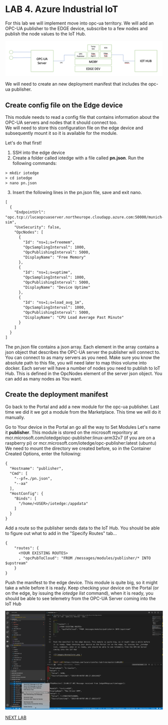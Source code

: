 # LAB 4. Azure Industrial IoT

For this lab we will implement move into opc-ua territory. We will add an OPC-UA publisher to the EDGE device, subscribe to a few nodes and publish the node values to the IoT Hub.

![](images/arch.png )

We will need to create an new deployment manifest that includes the opc-ua publisher.  

## Create config file on the Edge device  

This module needs to read a config file that contains information about the OPC-UA servers and nodes that it should connect too.  
We will need to store this configuration file on the edge device and subsequently mount it so it is available for the module.  

Let's do that first!


1. SSH into the edge device
2. Create a folder called iotedge with a file called **pn.json**. Run the following commands:
```
> mkdir iotedge  
> cd iotedge  
> nano pn.json
```
3. Insert the following lines in the pn.json file, save and exit nano.
```
[
  {
    "EndpointUrl": "opc.tcp://lucaopcuaserver.northeurope.cloudapp.azure.com:50000/munich-sim",
    "UseSecurity": false,
    "OpcNodes": [
      {
        "Id": "ns=1;s=freemem",
        "OpcSamplingInterval": 1000,
        "OpcPublishingInterval": 5000,
        "DisplayName": "Free Memory"
      },
      {
        "Id": "ns=1;s=uptime",
        "OpcSamplingInterval": 1000,
        "OpcPublishingInterval": 5000,
        "DisplayName": "Device Uptime"
      },
      {
        "Id": "ns=1;s=load_avg_1m",
        "OpcSamplingInterval": 1000,
        "OpcPublishingInterval": 5000,
        "DisplayName": "CPU Load Average Past Minute"
      }
    ]
  }
]
```
The pn.json file contains a json array. Each element in the array contains a json object that describes the OPC-UA server the publisher will connect to. You can connect to as many servers as you need. Make sure you know the absolute path to this file, you will need later to map thios volume into docker.
Each server will have a number of nodes you need to publish to IoT Hub. This is defined in the OpcNodes element of the server json object. You can add as many nodes as You want.  

## Create the deployment manifest

Go back to the Portal and add a new module for the opc-ua publisher. Last time we did it we got a module from the Marketplace. This time we will do it manually.

Go to Your device in the Portal an go all the way to Set Modules
Let's name it **publisher**.
This module is stored on the microsoft reporitory at mcr.microsoft.com/iotedge/opc-publisher:linux-arm32v7 (if you are on a raspberry pi) or mcr.microsoft.com/iotedge/opc-publisher:latest (ubuntu)
We need to mount the directory we created before, so in the Container Created Options, enter the following:
```
{
  "Hostname": "publisher",
  "Cmd": [
    "--pf=./pn.json",
    "--aa"
  ],
  "HostConfig": {
    "Binds": [
      "/home/<USER>/iotedge:/appdata"
    ]
  }
}
```  

Add a route so the publisher sends data to the IoT Hub. You should be able to figure out what to add in the "Specify Routes" tab...  
``` 
{
    "routes": {
      <YOUR EXISTING ROUTES>
      , "opcPubToCloud": "FROM /messages/modules/publisher/* INTO $upstream"
    }
}
```

Push the manifest to the edge device. This module is quite big, so it might take a while before it is ready. Keep checking your device on the Portal (or on the edge, by issuing the _iotedge list_ command), when it is ready, you should be able to see telemetry from the OPC-UA Server coming into the IoT Hub

![](images/vcscreen.png )


[NEXT LAB](../devfilter/dev)
